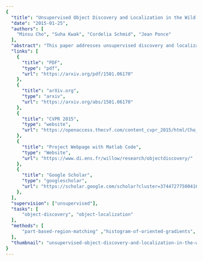 ```yaml
---
{
  "title": "Unsupervised Object Discovery and Localization in the Wild: Part-Based Matching With Bottom-Up Region Proposals",
  "date": "2015-01-25",
  "authors": [
    "Minsu Cho", "Suha Kwak", "Cordelia Schmid", "Jean Ponce"
  ],
  "abstract": "This paper addresses unsupervised discovery and localization of dominant objects from a noisy image collection with multiple object classes. The setting of this problem is fully unsupervised, without even image-level annotations or any assumption of a single dominant class. This is far more general than typical colocalization, cosegmentation, or weakly-supervised localization tasks. We tackle the discovery and localization problem using a part-based region matching approach: We use off-the-shelf region proposals to form a set of candidate bounding boxes for objects and object parts. These regions are efficiently matched across images using a probabilistic Hough transform that evaluates the confidence for each candidate correspondence considering both appearance and spatial consistency. Dominant objects are discovered and localized by comparing the scores of candidate regions and selecting those that stand out over other regions containing them. Extensive experimental evaluations on standard benchmarks demonstrate that the proposed approach significantly outperforms the current state of the art in colocalization, and achieves robust object discovery in challenging mixed-class datasets.",
  "links": [
    {
      "title": "PDF",
      "type": "pdf",
      "url": "https://arxiv.org/pdf/1501.06170"
    },
    {
      "title": "arXiv.org",
      "type": "arxiv",
      "url": "https://arxiv.org/abs/1501.06170"
    },
    {
      "title": "CVPR 2015",
      "type": "website",
      "url": "https://openaccess.thecvf.com/content_cvpr_2015/html/Cho_Unsupervised_Object_Discovery_2015_CVPR_paper.html"
    },
    {
      "title": "Project Webpage with Matlab Code",
      "type": "Website",
      "url": "https://www.di.ens.fr/willow/research/objectdiscovery/"
    },
    {
      "title": "Google Scholar",
      "type": "googlescholar",
      "url": "https://scholar.google.com/scholar?cluster=3744727750041693033"
    },
  ],
  "supervision": ["unsupervised"],
  "tasks": [
      "object-discovery", "object-localization"
  ],
  "methods": [
      "part-based-region-matching" ,"histogram-of-oriented-gradients", "randomized-prims-algorithm", "hough-transform", "gist-descriptor" 
  ],
  "thumbnail": "unsupervised-object-discovery-and-localization-in-the-wild.jpg"
}
---
```

